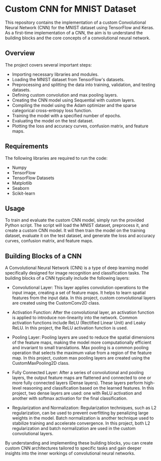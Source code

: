 # Custom CNN for MNIST Dataset
This repository contains the implementation of a custom Convolutional Neural Network (CNN) for the MNIST dataset using TensorFlow and Keras. As a first-time implementation of a CNN, the aim is to understand the building blocks and the core concepts of a convolutional neural network.

## Overview
The project covers several important steps:

* Importing necessary libraries and modules.
* Loading the MNIST dataset from TensorFlow's datasets.
* Preprocessing and splitting the data into training, validation, and testing datasets.
* Defining custom convolution and max pooling layers.
* Creating the CNN model using Sequential with custom layers.
* Compiling the model using the Adam optimizer and the sparse categorical cross-entropy loss function.
* Training the model with a specified number of epochs.
* Evaluating the model on the test dataset.
* Plotting the loss and accuracy curves, confusion matrix, and feature maps.
## Requirements
The following libraries are required to run the code:

* Numpy
* TensorFlow
* TensorFlow Datasets
* Matplotlib
* Seaborn
* Scikit-learn
## Usage
To train and evaluate the custom CNN model, simply run the provided Python script. The script will load the MNIST dataset, preprocess it, and create a custom CNN model. It will then train the model on the training dataset, evaluate it on the test dataset, and generate the loss and accuracy curves, confusion matrix, and feature maps.

## Building Blocks of a CNN
A Convolutional Neural Network (CNN) is a type of deep learning model specifically designed for image recognition and classification tasks. The building blocks of a CNN typically include the following layers:

* Convolutional Layer: This layer applies convolution operations to the input image, creating a set of feature maps. It helps to learn spatial features from the input data. In this project, custom convolutional layers are created using the CustomConv2D class.

* Activation Function: After the convolutional layer, an activation function is applied to introduce non-linearity into the network. Common activation functions include ReLU (Rectified Linear Unit) and Leaky ReLU. In this project, the ReLU activation function is used.

* Pooling Layer: Pooling layers are used to reduce the spatial dimensions of the feature maps, making the model more computationally efficient and invariant to small translations. Max pooling is a common pooling operation that selects the maximum value from a region of the feature map. In this project, custom max pooling layers are created using the CustomMaxPooling2D class.

* Fully Connected Layer: After a series of convolutional and pooling layers, the output feature maps are flattened and connected to one or more fully connected layers (Dense layers). These layers perform high-level reasoning and classification based on the learned features. In this project, two dense layers are used: one with ReLU activation and another with softmax activation for the final classification.

* Regularization and Normalization: Regularization techniques, such as L2 regularization, can be used to prevent overfitting by penalizing large weights in the model. Batch normalization is another technique used to stabilize training and accelerate convergence. In this project, both L2 regularization and batch normalization are used in the custom convolutional layers.

By understanding and implementing these building blocks, you can create custom CNN architectures tailored to specific tasks and gain deeper insights into the inner workings of convolutional neural networks.
